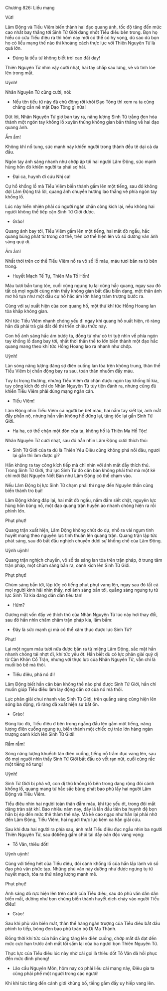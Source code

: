 




Chương 826: Liều mạng


Vút!

Lâm Động và Tiểu Viêm biến thành hai đạo quang ảnh, tốc độ tăng đến mức cao nhất bay thẳng tới Sinh Tử Giới đang nhốt Tiểu điêu bên trong. Bọn họ hiểu có cứu Tiểu điêu ra thì hôm nay mới có thể có hy vọng, dù sao dù bọn họ có liều mạng thế nào thì khoảng cách thực lực với Thiên Nguyên Tử là quá lớn.

- Đúng là tiểu tử không biết trời cao đất dày!

Thiên Nguyên Tử nhìn vậy cười nhạt, hai tay chắp sau lưng, vẻ vô tình lóe lên trong mắt.

Uỳnh!

Nhân Nguyên Tử cũng cười, nói:

- Nếu tên tiểu tử này đã chủ động rời khỏi Đạo Tông thì xem ra ta cũng chẳng cần nể mặt Đạo Tông gì nữa!

Dứt lời, Nhân Nguyên Tử giơ bàn tay ra, năng lượng Sinh Tử trắng đen hóa thành một ngón tay khổng lồ xuyên thủng không gian bắn thẳng về hai đạo quang ảnh.

Ầm ầm!

Không khí nổ tung, sức mạnh này khiến người trong thành đều tê dại cả da đầu.

Ngón tay ánh sáng nhanh như chớp ập tới hai người Lâm Động, sức mạnh hùng hồn đó khiến người ta phải sợ hãi.

- Đại ca, huynh đi cứu Nhị ca!

Cự hổ khổng lồ mà Tiểu Viêm biến thành gầm lên một tiếng, sau đó không đợi Lâm Động trả lời, quang ảnh chuyển hướng lao thẳng về phía ngón tay khổng lồ.

Lúc này hiển nhiên phải có người ngăn chặn công kích lại, nếu không hai người không thể tiếp cận Sinh Tử Giới được.

- Grào!

Quang ảnh bay tới, Tiểu Viêm gầm lên một tiếng, hai mắt đỏ ngầu, hắc quang bùng phát từ trong cơ thể, trên cơ thể hiện lên vô số đường vân ánh sáng quỷ dị.

Ầm ầm!

Nhất thời trên cơ thể Tiểu Viêm nổ ra vô số lỗ máu, máu tươi bắn ra từ bên trong.

- Huyết Mạch Tế Tự, Thiên Ma Tổ Hồn!

Máu tươi bắn tung tóe, cuối cùng ngưng tụ lại cùng hắc quang, ngay sau đó tất cả mọi người cùng nhìn thấy không gian bắt đầu biến dạng, một thân ảnh mơ hồ tựa như một đầu cự hổ hắc ám lớn hàng trăm trượng bước ra.

Cùng với sự xuất hiện của con quang hổ, một thứ khí tức Hồng Hoang lan tỏa khắp không gian.

Khí tức Tiểu Viêm nhanh chóng yếu đi ngay khi quang hổ xuất hiện, rõ ràng hắn đã phải trả giá đắt để thi triển chiêu thức này.

Con hổ ánh sáng hắc ám bước ta, đồng tử như có trí tuệ nhìn về phía ngón tay khổng lồ đang bay tới, nhất thời thân thể to lớn biến thành một đạo hắc quang mang theo khí tức Hồng Hoang lao ra nhanh như chớp.

Uỳnh!

Làn sóng năng lượng đáng sợ điên cuồng lan tỏa trên không trung, thân thể Tiểu Viêm bị chấn động bay ra sau, toàn thân nhuốm đầy máu.

Tuy bị trọng thương, nhưng Tiểu Viêm đã chặn được ngón tay khổng lồ kia, tuy công kích đó chỉ do Nhân Nguyên Tử tùy tiện đánh ra, nhưng cũng đủ khiến Tiểu Viêm phải dùng mạng ngăn cản.

- Tiểu Viêm!

Lâm Động nhìn Tiểu Viêm cả người be bét máu, hai nắm tay siết lại, ánh mắt đầy phẫn nộ, nhưng hắn vẫn không hề dừng lại, tăng tốc lại gần Sinh Tử Giới.

- Ha ha, có thể chặn một đòn của ta, không hổ là Thiên Ma Hổ Tộc!

Nhân Nguyên Tử cười nhạt, sau đó hắn nhìn Lâm Động cười thích thú:

- Sinh Tử Giới của ta dù là Thiên Yêu Điêu cũng không phá nổi đâu, ngươi lại gần thì làm được gì?

Hắn không ra tay công kích tiếp mà chỉ nhìn với ánh mắt đầy thích thú. Trong Sinh Tử Giới, thứ lực Sinh Tử đó căn bản không phải thứ mà một kẻ chỉ mới Bát Nguyên Niết Bàn như Lâm Động có thể chạm vào.

Nếu Lâm Động bị lực Sinh Tử chạm phải thì ngay đến Nguyên thần cũng biến thành tro bụi!

Lâm Động không đáp lại, hai mắt đỏ ngầu, nắm đấm siết chặt, nguyên lực hùng hồn bùng nổ, một đạo quang trận huyền ảo nhanh chóng hiện ra rồi phình lớn.

Phụt phụt!

Quang trận xuất hiện, Lâm Động không chút do dự, nhổ ra vài ngụm tinh huyết mang theo nguyên lực tinh thuần lên quang trận. Quang trận lập tức phát sáng, sau đó bắt đầu nghịch chuyển dưới sự khống chế của Lâm Động.

Uỳnh uỳnh!

Quang trận nghịch chuyển, vô số tia sáng lan tỏa trên trận pháp, ở trung tâm trận pháp, một chùm sáng bắn ra, oanh kích lên Sinh Tử Giới.

Phụt phụt!

Chùm sáng bắn tới, lập tức có tiếng phụt phụt vang lên, ngay sau đó tất cả mọi người kinh hãi nhìn thấy, nơi ánh sáng bắn tới, quầng sáng ngưng tụ từ lực Sinh Tử kia đang dần dần tiêu tan!

- Hửm?

Gương mặt vốn đầy vẻ thích thú của Nhân Nguyên Tử lúc này hơi thay đổi, sau đó hắn nhìn chăm chăm trận pháp kia, lẩm bẩm:

- Đây là sức mạnh gì mà có thể xâm thực được lực Sinh Tử?

Phụt!

Lại một ngụm máu tươi nữa được bắn ra từ miệng Lâm Động, sắc mặt hắn nhanh chóng tái nhợt đi, khí tức yếu ớt. Hắn biết dù có lực phân giải quỷ dị từ Càn Khôn Cổ Trận, nhưng với thực lực của Nhân Nguyên Tử, vẫn chỉ là muối bỏ bể mà thôi.

- Tiểu điêu, phá nó đi!

Lâm Động biết hắn căn bản không thể nào phá được Sinh Tử Giới, hắn chỉ muốn giúp Tiểu điêu làm lay động căn cơ của nó mà thôi.

Lực phân giải chui nhanh vào Sinh Tử Giới, trên quầng sáng cũng hiện lên sóng ba động, rõ ràng đã xuất hiện sự bất ổn.

- Grào!

Đúng lúc đó, Tiểu điêu ở bên trong ngẩng đầu lên gầm một tiếng, năng lượng điên cuồng ngưng tụ, biến thành một chiếc cự trảo lớn hàng ngàn trượng oanh kích lên Sinh Tử Giới!

Rầm rầm!

Sóng năng lượng khuếch tán điên cuồng, tiếng nổ trầm đục vang lên, sau đó mọi người nhìn thấy Sinh Tử Giới bắt đầu có vết rạn nứt, cuối cùng rắc một tiếng nổ tung!

Uỳnh!

Sinh Tử Giới bị phá vỡ, con dị thú khổng lồ bên trong dang rộng đôi cánh khổng lồ, quang mang tử hắc sắc bùng phát bao phủ lấy hai người Lâm Động và Tiểu Viêm.

Tiểu điêu nhìn hai người toàn thân đẫm máu, khí tức yếu ớt, trong đôi mắt dâng tràn sát khí. Bao nhiêu năm nay, đây là lần đầu tiên ba huynh đệ bọn hắn bị ép đến mức thê thảm thế này. Mà kẻ cao ngạo như hắn lại phải nhờ đến Lâm Động, Tiểu Viêm, hai người thực lực kém xa hắn giải cứu.

Sau khi đưa hai người ra phía sau, ánh mắt Tiểu điêu đục ngầu nhìn ba người Thiên Nguyên Tử, sau đótiếng gầm chói tai đầy oán độc vang vọng:

- Tổ Văn, thiêu đốt!

Uỳnh uỳnh!

Cùng với tiếng hét của Tiểu điêu, đôi cánh khổng lồ của hắn lấp lánh vô số đạo phù văn phức tạp. Những phù văn này dường như được ngưng tụ từ huyết mạch, tỏa ra thứ năng lượng mạnh mẽ.

Phụt phụt!

Ánh sáng đỏ rực hiện lên trên cánh của Tiểu điêu, sau đó phù văn dần dần biến mất, dường như bọn chúng biến thành huyết dịch chảy vào người Tiểu điêu!

- Grào!

Sau khi phù văn biến mất, thân thể hàng ngàn trượng của Tiểu điêu bắt đầu phình to tiếp, bóng đen bao phủ toàn bộ Dị Ma Thành.

Đồng thời khí tức của hắn cũng tăng lên điên cuồng, chớp mắt đã đạt đến mức cực hạn trước ánh mắt tối sầm lại của ba người bọn Thiên Nguyên Tử.

Thực lực của Tiểu điêu lúc này nhờ cái gọi là thiêu đốt Tổ Văn đã hồi phục đến mức đỉnh phong!

- Lão cẩu Nguyên Môn, hôm nay có phải liều cái mạng này, Điêu gia ta cũng phải phế một người trong các ngươi!

Khi khí tức tăng đến cảnh giới khủng bố, tiếng gầm đấy uy hiếp vang lên.




